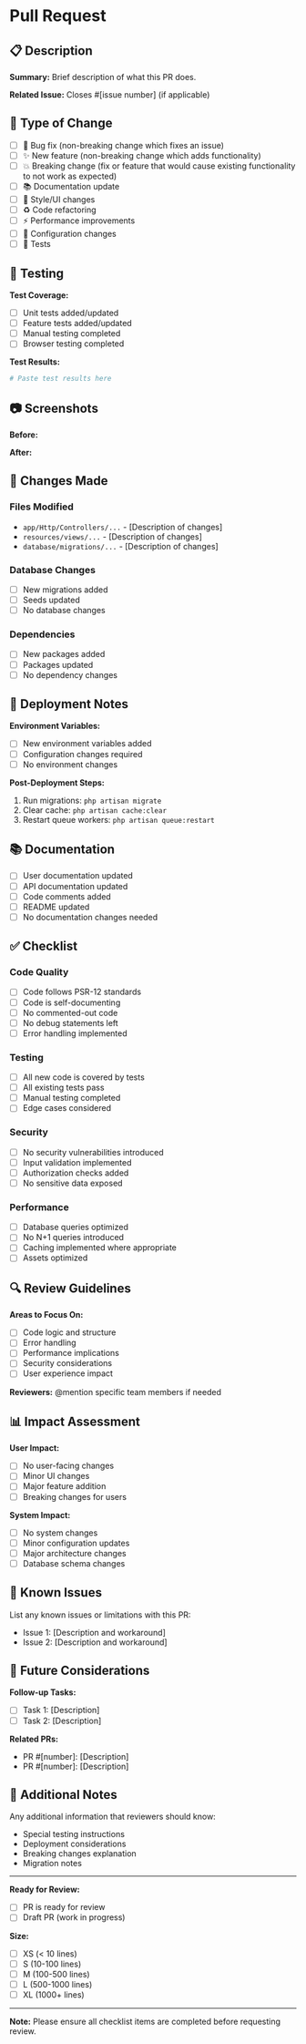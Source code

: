 # Pull Request

## 📋 Description

**Summary:**
Brief description of what this PR does.

**Related Issue:**
Closes #[issue number] (if applicable)

## 🔄 Type of Change

- [ ] 🐛 Bug fix (non-breaking change which fixes an issue)
- [ ] ✨ New feature (non-breaking change which adds functionality)
- [ ] 💥 Breaking change (fix or feature that would cause existing functionality to not work as expected)
- [ ] 📚 Documentation update
- [ ] 🎨 Style/UI changes
- [ ] ♻️ Code refactoring
- [ ] ⚡ Performance improvements
- [ ] 🔧 Configuration changes
- [ ] 🧪 Tests

## 🧪 Testing

**Test Coverage:**
- [ ] Unit tests added/updated
- [ ] Feature tests added/updated
- [ ] Manual testing completed
- [ ] Browser testing completed

**Test Results:**
```bash
# Paste test results here
```

## 📷 Screenshots

**Before:**
<!-- Add screenshots of the current state -->

**After:**
<!-- Add screenshots of the changes -->

## 🔧 Changes Made

### Files Modified
- `app/Http/Controllers/...` - [Description of changes]
- `resources/views/...` - [Description of changes]
- `database/migrations/...` - [Description of changes]

### Database Changes
- [ ] New migrations added
- [ ] Seeds updated
- [ ] No database changes

### Dependencies
- [ ] New packages added
- [ ] Packages updated
- [ ] No dependency changes

## 🚀 Deployment Notes

**Environment Variables:**
- [ ] New environment variables added
- [ ] Configuration changes required
- [ ] No environment changes

**Post-Deployment Steps:**
1. Run migrations: `php artisan migrate`
2. Clear cache: `php artisan cache:clear`
3. Restart queue workers: `php artisan queue:restart`

## 📚 Documentation

- [ ] User documentation updated
- [ ] API documentation updated
- [ ] Code comments added
- [ ] README updated
- [ ] No documentation changes needed

## ✅ Checklist

### Code Quality
- [ ] Code follows PSR-12 standards
- [ ] Code is self-documenting
- [ ] No commented-out code
- [ ] No debug statements left
- [ ] Error handling implemented

### Testing
- [ ] All new code is covered by tests
- [ ] All existing tests pass
- [ ] Manual testing completed
- [ ] Edge cases considered

### Security
- [ ] No security vulnerabilities introduced
- [ ] Input validation implemented
- [ ] Authorization checks added
- [ ] No sensitive data exposed

### Performance
- [ ] Database queries optimized
- [ ] No N+1 queries introduced
- [ ] Caching implemented where appropriate
- [ ] Assets optimized

## 🔍 Review Guidelines

**Areas to Focus On:**
- [ ] Code logic and structure
- [ ] Error handling
- [ ] Performance implications
- [ ] Security considerations
- [ ] User experience impact

**Reviewers:**
@mention specific team members if needed

## 📊 Impact Assessment

**User Impact:**
- [ ] No user-facing changes
- [ ] Minor UI changes
- [ ] Major feature addition
- [ ] Breaking changes for users

**System Impact:**
- [ ] No system changes
- [ ] Minor configuration updates
- [ ] Major architecture changes
- [ ] Database schema changes

## 🐛 Known Issues

List any known issues or limitations with this PR:
- Issue 1: [Description and workaround]
- Issue 2: [Description and workaround]

## 🔮 Future Considerations

**Follow-up Tasks:**
- [ ] Task 1: [Description]
- [ ] Task 2: [Description]

**Related PRs:**
- PR #[number]: [Description]
- PR #[number]: [Description]

## 📝 Additional Notes

Any additional information that reviewers should know:
- Special testing instructions
- Deployment considerations
- Breaking changes explanation
- Migration notes

---

**Ready for Review:**
- [ ] PR is ready for review
- [ ] Draft PR (work in progress)

**Size:**
- [ ] XS (< 10 lines)
- [ ] S (10-100 lines)
- [ ] M (100-500 lines)
- [ ] L (500-1000 lines)
- [ ] XL (1000+ lines)

---

**Note:** Please ensure all checklist items are completed before requesting review.